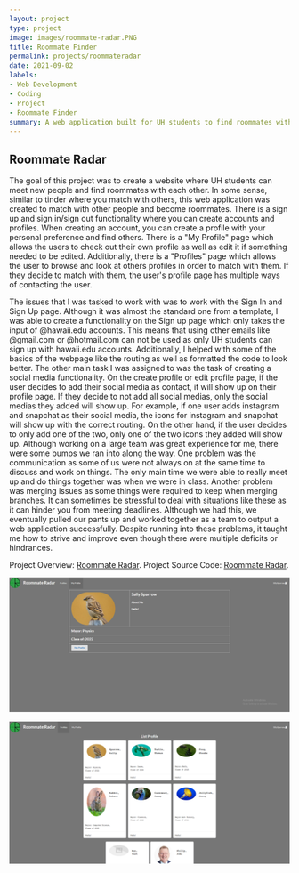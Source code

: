 ```yaml
---
layout: project
type: project
image: images/roommate-radar.PNG
title: Roommate Finder
permalink: projects/roommateradar
date: 2021-09-02
labels:
- Web Development
- Coding
- Project
- Roommate Finder
summary: A web application built for UH students to find roommates with each other and meet new people.
---
```


## Roommate Radar
The goal of this project was to create a website where UH students can meet new people and find roommates with each other. In some sense, similar to tinder where you match with others, this web application was created to match with other people and become roommates. There is a sign up and sign in/sign out functionality where you can create accounts and profiles. When creating an account, you can create a profile with your personal preference and find others. There is a "My Profile" page which allows the users to check out their own profile as well as edit it if something needed to be edited. Additionally, there is a "Profiles" page which allows the user to browse and look at others profiles in order to match with them. If they decide to match with them, the user's profile page has multiple ways of contacting the user.

The issues that I was tasked to work with was to work with the Sign In and Sign Up page. Although it was almost the standard one from a template, I was able to create a functionality on the Sign up page which only takes the input of @hawaii.edu accounts. This means that using other emails like @gmail.com or @hotmail.com can not be used as only UH students can sign up with hawaii.edu accounts. Additionally, I helped with some of the basics of the webpage like the routing as well as formatted the code to look better. The other main task I was assigned to was the task of creating a social media functionality. On the create profile or edit profile page, if the user decides to add their social media as contact, it will show up on their profile page. If they decide to not add all social medias, only the social medias they added will show up. For example, if one user adds instagram and snapchat as their social media, the icons for instagram and snapchat will show up with the correct routing. On the other hand, if the user decides to only add one of the two, only one of the two icons they added will show up. Although working on a large team was great experience for me, there were some bumps we ran into along the way. One problem was the communication as some of us were not always on at the same time to discuss and work on things. The only main time we were able to really meet up and do things together was when we were in class. Another problem was merging issues as some things were required to keep when merging branches. It can sometimes be stressful to deal with situations like these as it can hinder you from meeting deadlines. Although we had this, we eventually pulled our pants up and worked together as a team to output a web application successfully. Despite running into these problems, it taught me how to strive and improve even though there were multiple deficits or hindrances.

Project Overview: [Roommate Radar](https://roommate-radar.github.io/). Project Source Code: [Roommate Radar](https://github.com/roommate-radar/roommate-radar). 

<p><img class="ui centered image" src="/images/my_profile.PNG"></p>
<p><img class="ui centered image" src="/images/list_profiles.PNG"></p>



